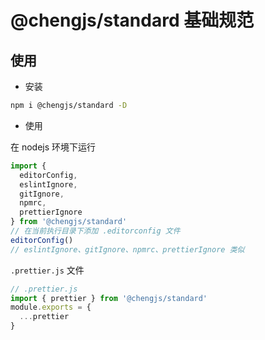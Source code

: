# @chengjs/standard 基础规范

## 使用

- 安装

```bash
npm i @chengjs/standard -D
```

- 使用

在 nodejs 环境下运行

```js
import {
  editorConfig,
  eslintIgnore,
  gitIgnore,
  npmrc,
  prettierIgnore
} from '@chengjs/standard'
// 在当前执行目录下添加 .editorconfig 文件
editorConfig()
// eslintIgnore、gitIgnore、npmrc、prettierIgnore 类似
```

`.prettier.js` 文件

```js
// .prettier.js
import { prettier } from '@chengjs/standard'
module.exports = {
  ...prettier
}
```
